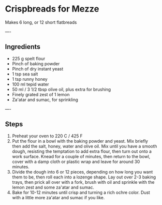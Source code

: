 # Crispbreads for Mezze

Makes 6 long, or 12 short flatbreads

—-

## Ingredients

* 225 g spelt flour
* Pinch of baking powder
* Pinch of dry instant yeast
* 1 tsp sea salt
* 1 tsp runny honey
* 100 ml tepid water
* 50 ml / 3 1/2 tbsp olive oil, plus extra for brushing
* Finely grated zest of 1 lemon
* Za'atar and sumac, for sprinkling

—-

## Steps

1.  Preheat your oven to 220 C / 425 F
2.  Put the flour in a bowl with the baking powder and yeast. Mix briefly then add the salt, honey, water and olive oil. Mix until you have a smooth dough, resisting the temptation to add extra flour, then turn out onto a work surface. Knead for a couple of minutes, then return to the bowl, cover with a damp cloth or plastic wrap and leave for around 30 minutes.
3.  Divide the dough into 6 or 12 pieces, depending on how long you want them to be, then roll each into a lozenge shape. Lay out over 2-3 baking trays, then prick all over with a fork, brush with oil and sprinkle with the lemon zest and some za'atar and sumac.
4.  Bake for 10-12 minutes until crisp and turning a rich ochre color. Dust with a little more za'atar and sumac if you like.